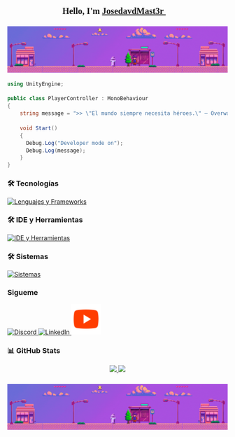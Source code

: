 <!-- README de Jose David Carranza Angarita -->

<!-- Importar fuente retro estilo videojuego -->
<div align="center">
  <h1 style="font-family: 'Press Start 2P', cursive; font-size: 20px;">
    Hello, I'm 
    <a href="https://jose-david-carranza-unity-developer.netlify.app/" target="_blank">
      JosedavdMast3r
    </a> 👾
  </h1>

  <img src="_BannerItchio.gif" alt="banner" style="width: auto; margin-top: 10px;" />

</div>

```csharp
using UnityEngine;

public class PlayerController : MonoBehaviour
{
    string message = ">> \"El mundo siempre necesita héroes.\" — Overwatch";

    void Start() 
    {
      Debug.Log("Developer mode on");
      Debug.Log(message);
    }
}
```

### 🛠️ Tecnologías

[![Lenguajes y Frameworks](https://skillicons.dev/icons?i=cs,python,dotnet,java,spring,html,css,js,react,nodejs,vite,lua&theme=dark)](https://skillicons.dev)

### 🛠️ IDE y Herramientas  

[![IDE y Herramientas](https://skillicons.dev/icons?i=unity,visualstudio,vscode,pycharm,idea,rider,git,github&theme=dark)](https://skillicons.dev)

### 🛠️ Sistemas

[![Sistemas](https://skillicons.dev/icons?i=windows,linux,ubuntu,mint&theme=dark)](https://skillicons.dev)

### Sigueme

<!-- [![Discord](https://skillicons.dev/icons?i=discord&theme=dark)](https://discord.com/channels/@me)
[![LinkedIn](https://skillicons.dev/icons?i=linkedin&theme=dark)](https://www.linkedin.com/in/jose-david-carranza-angarita-unity-developer/) -->

<p align="left">
  <a href="https://discord.com/channels/@me">
    <img src="https://skillicons.dev/icons?i=discord&theme=dark" width="46" height="64" alt="Discord">
  </a>
  <a href="https://www.linkedin.com/in/jose-david-carranza-angarita-unity-developer/">
    <img src="https://skillicons.dev/icons?i=linkedin&theme=dark" width="46" height="64" alt="LinkedIn">
  </a>
  <a href="https://youtube.com/@josedavidcarranzaangarita?si=DT2QzBvZP6IB1IRo">
    <img src="Youtube.png" width="68" height="70" alt="YouTube">
  </a>
</p>


### 📊 GitHub Stats

<p align="center">
  <a href="https://github.com/josedavd-07">
    <img height="180em" src="https://github-readme-stats-eight-theta.vercel.app/api?username=josedavd-07&show_icons=true&theme=algolia&include_all_commits=true&count_private=true"/>
    <img height="180em" src="https://github-readme-stats-eight-theta.vercel.app/api/top-langs/?username=josedavd-07&layout=compact&langs_count=8&theme=algolia"/>
  </a>
</p>

<!-- Importar fuente retro estilo videojuego -->
<div align="center">
  <img src="_BannerItchio.gif" alt="banner" style="width: auto; margin-top: 10px;" />
</div>
